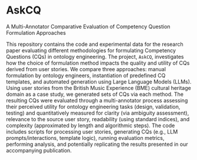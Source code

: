# AskCQ
A Multi-Annotator Comparative Evaluation of Competency Question Formulation Approaches

This repository contains the code and experimental data for the research paper evaluating different methodologies for formulating Competency Questions (CQs) in ontology engineering. The project, `AskCQ`, investigates how the choice of formulation method impacts the quality and utility of CQs derived from user stories. We compare three approaches: manual formulation by ontology engineers, instantiation of predefined CQ templates, and automated generation using Large Language Models (LLMs). Using user stories from the British Music Experience (BME) cultural heritage domain as a case study, we generated sets of CQs via each method. The resulting CQs were evaluated through a multi-annotator process assessing their perceived utility for ontology engineering tasks (design, validation, testing) and quantitatively measured for clarity (via ambiguity assessment), relevance to the source user story, readability (using standard indices), and complexity (approximated by length and algorithmic steps). The code includes scripts for processing user stories, generating CQs (e.g., LLM prompts/interactions, template logic), running evaluation metrics, performing analysis, and potentially replicating the results presented in our accompanying publication.